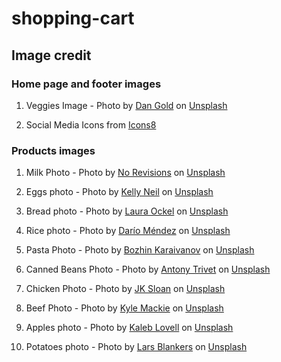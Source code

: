 # shopping-cart

## Image credit
### Home page and footer images
1. Veggies Image - Photo by [Dan Gold](https://unsplash.com/@danielcgold?utm_source=unsplash&utm_medium=referral&utm_content=creditCopyText)
  on [Unsplash](https://unsplash.com/photos/4_jhDO54BYg?utm_source=unsplash&utm_medium=referral&utm_content=creditCopyText)

2. Social Media Icons from [Icons8](https://icons8.com/)

### Products images

1. Milk Photo - Photo by [No Revisions](https://unsplash.com/@norevisions?utm_source=unsplash&utm_medium=referral&utm_content=creditCopyText)
  on [Unsplash](https://unsplash.com/photos/tMsuCz2DgMI?utm_source=unsplash&utm_medium=referral&utm_content=creditCopyText)

2. Eggs photo - Photo by [Kelly Neil](https://unsplash.com/@baconandbaileys?utm_source=unsplash&utm_medium=referral&utm_content=creditCopyText)
  on [Unsplash](https://unsplash.com/photos/omEpnvmwWz0?utm_source=unsplash&utm_medium=referral&utm_content=creditCopyText)

3. Bread photo - Photo by [Laura Ockel](https://unsplash.com/@viazavier?utm_source=unsplash&utm_medium=referral&utm_content=creditCopyText)
  on [Unsplash](https://unsplash.com/photos/uugOo5Lr_iM?utm_source=unsplash&utm_medium=referral&utm_content=creditCopyText)

4. Rice photo -  Photo by [Darío Méndez](https://unsplash.com/@dariomen?utm_source=unsplash&utm_medium=referral&utm_content=creditCopyText)
  on [Unsplash](https://unsplash.com/photos/pvo1dnoj8tA?utm_source=unsplash&utm_medium=referral&utm_content=creditCopyText)

5. Pasta Photo - Photo by [Bozhin Karaivanov](https://unsplash.com/@bkaraivanov?utm_source=unsplash&utm_medium=referral&utm_content=creditCopyText)
  on [Unsplash](https://unsplash.com/photos/m5Ft3bsalhQ?utm_source=unsplash&utm_medium=referral&utm_content=creditCopyText)

6. Canned Beans Photo - Photo by [Antony Trivet](https://unsplash.com/@antonytrivet?utm_source=unsplash&utm_medium=referral&utm_content=creditCopyText)
  on [Unsplash](https://unsplash.com/photos/NqjH5Xp89SM?utm_source=unsplash&utm_medium=referral&utm_content=creditCopyText)
  
7. Chicken Photo - Photo by [JK Sloan](https://unsplash.com/@jksloan?utm_source=unsplash&utm_medium=referral&utm_content=creditCopyText)
  on [Unsplash](https://unsplash.com/photos/9zLa37VNL38?utm_source=unsplash&utm_medium=referral&utm_content=creditCopyText)
  
8. Beef Photo - Photo by [Kyle Mackie](https://unsplash.com/@macrz?utm_source=unsplash&utm_medium=referral&utm_content=creditCopyText)
  on [Unsplash](https://unsplash.com/photos/QH8SHBARVVk?utm_source=unsplash&utm_medium=referral&utm_content=creditCopyText)

9. Apples photo - Photo by [Kaleb Lovell](https://unsplash.com/@bananaboy12?utm_source=unsplash&utm_medium=referral&utm_content=creditCopyText)
  on [Unsplash](https://unsplash.com/photos/g4HDMoApfnw?utm_source=unsplash&utm_medium=referral&utm_content=creditCopyText)

10. Potatoes photo - Photo by [Lars Blankers](https://unsplash.com/@lmablankers?utm_source=unsplash&utm_medium=referral&utm_content=creditCopyText)
  on [Unsplash](https://unsplash.com/photos/B0s3Xndk6tw?utm_source=unsplash&utm_medium=referral&utm_content=creditCopyText)
  
